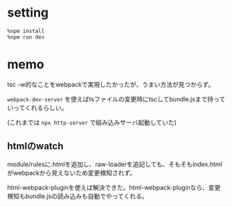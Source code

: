 # setting

```
%npm install
%npm run dev
```

# memo

tsc -w的なことをwebpackで実現したかったが、うまい方法が見つからず。

 `webpack-dev-server` を使えばtsファイルの変更時にtscしてbundle.jsまで持っていってくれるらしい。

 (これまでは `npx http-server` で組み込みサーバ起動していた)

## htmlのwatch

module/rulesに.htmlを追加し、raw-loaderを追記しても、そもそもindex.htmlがwebpackから見えないため変更検知されず。

html-webpack-pluginを使えば解決できた。html-webpack-pluginなら、変更検知もbundle.jsの読み込みも自動でやってくれる。